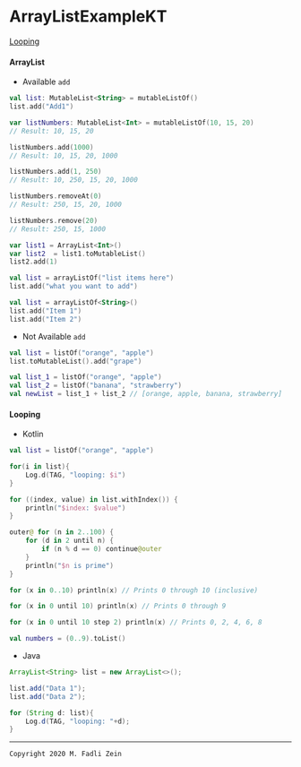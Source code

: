 # ArrayListExampleKT

[Looping](https://kotlinlang.org/docs/tutorials/kotlin-for-py/loops.html)

#### ArrayList
- Available `add`
```kotlin
val list: MutableList<String> = mutableListOf()
list.add("Add1")
```
```kotlin
var listNumbers: MutableList<Int> = mutableListOf(10, 15, 20)
// Result: 10, 15, 20

listNumbers.add(1000)
// Result: 10, 15, 20, 1000

listNumbers.add(1, 250)
// Result: 10, 250, 15, 20, 1000

listNumbers.removeAt(0)
// Result: 250, 15, 20, 1000

listNumbers.remove(20)
// Result: 250, 15, 1000
```
```kotlin
var list1 = ArrayList<Int>()
var list2  = list1.toMutableList()
list2.add(1)
```
```kotlin
val list = arrayListOf("list items here")
list.add("what you want to add")
```
```kotlin
val list = arrayListOf<String>()
list.add("Item 1")
list.add("Item 2")
```

- Not Available `add`
```kotlin
val list = listOf("orange", "apple")
list.toMutableList().add("grape")

val list_1 = listOf("orange", "apple")
val list_2 = listOf("banana", "strawberry")
val newList = list_1 + list_2 // [orange, apple, banana, strawberry]
```

####

#### Looping
- Kotlin
```kotlin
val list = listOf("orange", "apple")

for(i in list){
    Log.d(TAG, "looping: $i")
}

for ((index, value) in list.withIndex()) {
    println("$index: $value")
}

outer@ for (n in 2..100) {
    for (d in 2 until n) {
        if (n % d == 0) continue@outer
    }
    println("$n is prime")
}
```
```kotlin
for (x in 0..10) println(x) // Prints 0 through 10 (inclusive)

for (x in 0 until 10) println(x) // Prints 0 through 9

for (x in 0 until 10 step 2) println(x) // Prints 0, 2, 4, 6, 8

val numbers = (0..9).toList()
```
- Java
```java
ArrayList<String> list = new ArrayList<>();

list.add("Data 1");
list.add("Data 2");

for (String d: list){
    Log.d(TAG, "looping: "+d);
}
```

---

```
Copyright 2020 M. Fadli Zein
```